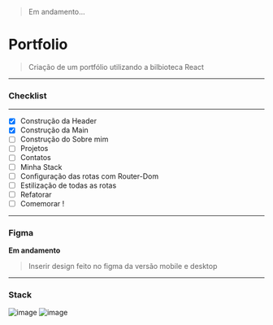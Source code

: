 >Em andamento...

# Portfolio 

> Criação de um portfólio utilizando a bilbioteca React

---
### Checklist
---
- [x] Construção da Header
- [x] Construção da Main
- [ ] Construção do Sobre mim
- [ ] Projetos
- [ ] Contatos
- [ ] Minha Stack
- [ ] Configuração das rotas com Router-Dom
- [ ] Estilização de todas as rotas
- [ ] Refatorar 
- [ ] Comemorar !
---
### Figma

<b>Em andamento</b>
>Inserir design feito no figma da versão mobile e desktop
---

### Stack
![image](https://img.shields.io/badge/JavaScript-323330?style=for-the-badge&logo=javascript&logoColor=F7DF1E)
![image](https://img.shields.io/badge/React-20232A?style=for-the-badge&logo=react&logoColor=61DAFB)

